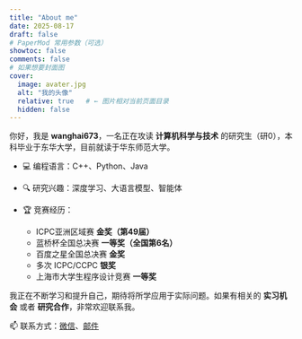 ```yaml
---
title: "About me"
date: 2025-08-17
draft: false
# PaperMod 常用参数（可选）
showtoc: false
comments: false
# 如果想要封面图
cover:
  image: avater.jpg
  alt: "我的头像"
  relative: true   # ← 图片相对当前页面目录
  hidden: false
---
```


你好，我是 **wanghai673**，一名正在攻读 **计算机科学与技术** 的研究生（研0），本科毕业于东华大学，目前就读于华东师范大学。

* 💻 编程语言：C++、Python、Java
* 🔍 研究兴趣：深度学习、大语言模型、智能体
* 🏆 竞赛经历：

  * ICPC亚洲区域赛 **金奖（第49届）**
  * 蓝桥杯全国总决赛 **一等奖（全国第6名）**
  * 百度之星全国总决赛 **金奖**
  * 多次 ICPC/CCPC **银奖**
  * 上海市大学生程序设计竞赛 **一等奖**

我正在不断学习和提升自己，期待将所学应用于实际问题。如果有相关的 **实习机会** 或者 **研究合作**，非常欢迎联系我。

📫 联系方式：[微信](wechat.jpg)、[邮件](https://mail.qq.com/cgi-bin/qm_share?t=qm_mailme&email=1154103986@qq.com)
